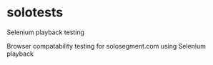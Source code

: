 # solotests
Selenium playback testing 

Browser compatability testing for solosegment.com using Selenium playback
